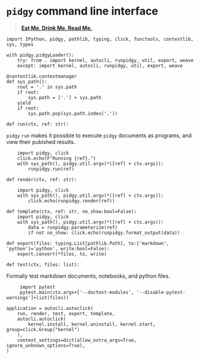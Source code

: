 # `pidgy` command line interface

> [**Eat Me, Drink Me, Read Me.**][readme history]

    import IPython, pidgy, pathlib, typing, click, functools, contextlib, sys, types

    with pidgy.pidgyLoader():
        try: from . import kernel, autocli, runpidgy, util, export, weave
        except: import kernel, autocli, runpidgy, util, export, weave

<!--excerpt-->

<!---->

    @contextlib.contextmanager
    def sys_path():
        root = '.' in sys.path
        if root:
            sys.path = ['.'] + sys.path
        yield
        if root:
            sys.path.pop(sys.path.index('.'))

    def run(ctx, ref: str):

`pidgy` `run` makes it possible to execute `pidgy` documents as programs, and view their pubished results.

        import pidgy, click
        click.echo(F"Running {ref}.")
        with sys_path(), pidgy.util.argv(*([ref] + ctx.args)):
            runpidgy.run(ref)

    def render(ctx, ref: str):

        import pidgy, click
        with sys_path(), pidgy.util.argv(*([ref] + ctx.args)):
            click.echo(runpidgy.render(ref))

    def template(ctx, ref: str, no_show:bool=False):
        import pidgy, click
        with sys_path(), pidgy.util.argv(*([ref] + ctx.args)):
            data = runpidgy.parameterize(ref)
            if not no_show: click.echo(runpidgy.format_output(data))

    def export(files: typing.List[pathlib.Path], to:{'markdown', 'python'}='python', write:bool=False):
        export.convert(*files, to, write)

<!---->

    def test(ctx, files: list):

Formally test markdown documents, notebooks, and python files.

         import pytest
         pytest.main(ctx.args+['--doctest-modules', '--disable-pytest-warnings']+list(files))

<!---->

    application = autocli.autoclick(
        run, render, test, export, template,
        autocli.autoclick(
            kernel.install, kernel.uninstall, kernel.start, group=click.Group("kernel")
        ),
        context_settings=dict(allow_extra_args=True, ignore_unknown_options=True),
    )

[art of the readme]: https://github.com/noffle/art-of-readme
[readme history]: https://medium.com/@NSomar/readme-md-history-and-components-a365aff07f10
